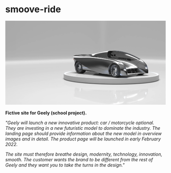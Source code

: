 # smoove-ride

![smoove](https://raw.githubusercontent.com/sdersen/smoove-ride/main/IMG/Car_IMG/studio_lightmode_final.webp?token=ATU7Q4QOWTJM3WDQBK6JR5TBUTRCS)

**Fictive site for Geely (school project).**

_"Geely will launch a new innovative product: car / motorcycle optional. They are investing in a new futuristic model to dominate the industry. The landing page should provide information about the new model in overview images and in detail. The product page will be launched in early February 2022._

_The site must therefore breathe design, modernity, technology, innovation, smooth. The customer wants the brand to be different from the rest of Geely and they want you to take the turns in the design."_
